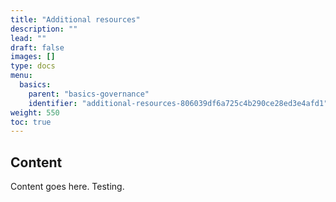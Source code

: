 ```yaml
---
title: "Additional resources"
description: ""
lead: ""
draft: false
images: []
type: docs
menu:
  basics:
    parent: "basics-governance"
    identifier: "additional-resources-806039df6a725c4b290ce28ed3e4afd1"
weight: 550
toc: true
---
```


## Content

Content goes here. Testing.
